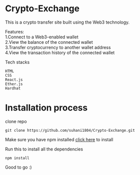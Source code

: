 # Crypto-Exchange
This is a crypto transfer site built using the Web3 technology.
</br>

Features: </br>
1.Connect to a Web3-enabled wallet </br>
2.View the balance of the connected wallet </br>
3.Transfer cryptocurrency to another wallet address </br>
4.View the transaction history of the connected wallet </br>

Tech stacks
``` 
HTML 
CSS
React.js 
Ether.js
Hardhat

```
# Installation process

clone repo
```
git clone https://github.com/suhani1804/Crypto-Exchange.git
```
Make sure you have npm installed [click here](https://nodejs.org/en/download) to install 

Run this to install all the dependencies
```
npm install
```

Good to go :)

